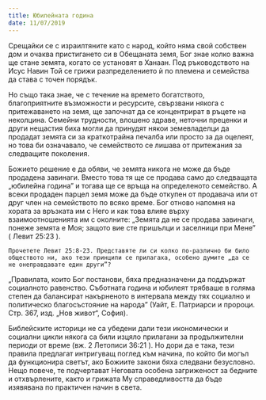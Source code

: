 ```yaml
---
title: Юбилейната година
date: 11/07/2019
---
```


Срещайки се с израилтяните като с народ, който няма свой собствен дом и очаква пристигането си в Обещаната земя, Бог знае колко важна ще стане земята, когато се установят в Ханаан. Под ръководството на Исус Навин Той се грижи разпределението ѝ по племена и семейства да става с точен порядък.

Но също така знае, че с течение на времето богатството, благоприятните възможности и ресурсите, свързвани някога с притежаването на земя, ще започнат да се концентрират в ръцете на неколцина. Семейни трудности, влошено здраве, неточни преценки и други нещастия биха могли да принудят някои земевладелци да продадат земята си за краткотрайна печалба или просто за да оцелеят, но това би означавало, че семейството се лишава от притежания за следващите поколения.

Божието решение е да обяви, че земята никога не може да бъде продадена завинаги. Вместо това тя ще се продава само до следващата „юбилейна година” и тогава ще се връща на определеното семейство. А всеки продаден парцел земя може да бъде откупен от продавача или от друг член на семейството по всяко време. Бог отново напомня на хората за връзката им с Него и как това влияе върху взаимоотношенията им с околните: „Земята да не се продава завинаги, понеже земята е Моя; защото вие сте пришълци и заселници при Мене” ( Левит 25:23 ).

`Прочетете Левит 25:8-23. Представяте ли си колко по-различно би било обществото ни, ако тези принципи се прилагаха, особено думите „да се не онеправдавате един други”?`

„Правилата, които Бог постанови, бяха предназначени да поддържат социалното равенство. Съботната година и юбилеят трябваше в голяма степен да балансират накърненото в интервала между тях социално и политическо благосъстояние на народа” (Уайт, Е. Патриарси и пророци. Стр. 367, изд. „Нов живот“, София).

Библейските историци не са убедени дали тези икономически и социални цикли някога са били изцяло прилагани за продължителни периоди от време (вж. 2 Летописи 36:21 ). Но дори да е така, тези правила предлагат интригуващ поглед към начина, по който би могъл да функционира светът, ако Божиите закони бяха следвани безусловно. Нещо повече, те подчертават Неговата особена загриженост за бедните и отхвърлените, както и грижата Му справедливостта да бъде изявявана по практичен начин в света.